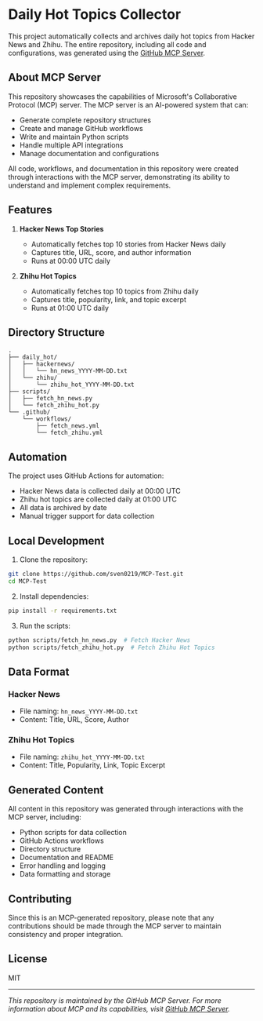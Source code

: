# Daily Hot Topics Collector

This project automatically collects and archives daily hot topics from Hacker News and Zhihu. The entire repository, including all code and configurations, was generated using the [GitHub MCP Server](https://github.com/microsoft/mcp).

## About MCP Server

This repository showcases the capabilities of Microsoft's Collaborative Protocol (MCP) server. The MCP server is an AI-powered system that can:
- Generate complete repository structures
- Create and manage GitHub workflows
- Write and maintain Python scripts
- Handle multiple API integrations
- Manage documentation and configurations

All code, workflows, and documentation in this repository were created through interactions with the MCP server, demonstrating its ability to understand and implement complex requirements.

## Features

1. **Hacker News Top Stories**
   - Automatically fetches top 10 stories from Hacker News daily
   - Captures title, URL, score, and author information
   - Runs at 00:00 UTC daily

2. **Zhihu Hot Topics**
   - Automatically fetches top 10 topics from Zhihu daily
   - Captures title, popularity, link, and topic excerpt
   - Runs at 01:00 UTC daily

## Directory Structure

```
.
├── daily_hot/
│   ├── hackernews/
│   │   └── hn_news_YYYY-MM-DD.txt
│   └── zhihu/
│       └── zhihu_hot_YYYY-MM-DD.txt
├── scripts/
│   ├── fetch_hn_news.py
│   └── fetch_zhihu_hot.py
└── .github/
    └── workflows/
        ├── fetch_news.yml
        └── fetch_zhihu.yml
```

## Automation

The project uses GitHub Actions for automation:
- Hacker News data is collected daily at 00:00 UTC
- Zhihu hot topics are collected daily at 01:00 UTC
- All data is archived by date
- Manual trigger support for data collection

## Local Development

1. Clone the repository:
```bash
git clone https://github.com/sven0219/MCP-Test.git
cd MCP-Test
```

2. Install dependencies:
```bash
pip install -r requirements.txt
```

3. Run the scripts:
```bash
python scripts/fetch_hn_news.py  # Fetch Hacker News
python scripts/fetch_zhihu_hot.py  # Fetch Zhihu Hot Topics
```

## Data Format

### Hacker News
- File naming: `hn_news_YYYY-MM-DD.txt`
- Content: Title, URL, Score, Author

### Zhihu Hot Topics
- File naming: `zhihu_hot_YYYY-MM-DD.txt`
- Content: Title, Popularity, Link, Topic Excerpt

## Generated Content

All content in this repository was generated through interactions with the MCP server, including:
- Python scripts for data collection
- GitHub Actions workflows
- Directory structure
- Documentation and README
- Error handling and logging
- Data formatting and storage

## Contributing

Since this is an MCP-generated repository, please note that any contributions should be made through the MCP server to maintain consistency and proper integration.

## License

MIT

---
*This repository is maintained by the GitHub MCP Server. For more information about MCP and its capabilities, visit [GitHub MCP Server](https://github.com/microsoft/mcp).*